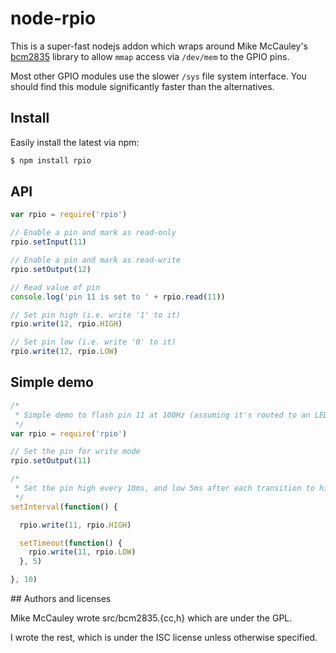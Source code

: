 node-rpio
=========

This is a super-fast nodejs addon which wraps around Mike McCauley's
[bcm2835](http://www.open.com.au/mikem/bcm2835/) library to allow `mmap`
access via `/dev/mem` to the GPIO pins.

Most other GPIO modules use the slower `/sys` file system interface.  You
should find this module significantly faster than the alternatives.

## Install

Easily install the latest via npm:

```bash
$ npm install rpio
```

## API

```js
var rpio = require('rpio')

// Enable a pin and mark as read-only
rpio.setInput(11)

// Enable a pin and mark as read-write
rpio.setOutput(12)

// Read value of pin
console.log('pin 11 is set to ' + rpio.read(11))

// Set pin high (i.e. write '1' to it)
rpio.write(12, rpio.HIGH)

// Set pin low (i.e. write '0' to it)
rpio.write(12, rpio.LOW)
```

## Simple demo

```js
/*
 * Simple demo to flash pin 11 at 100Hz (assuming it's routed to an LED).
 */
var rpio = require('rpio')

// Set the pin for write mode
rpio.setOutput(11)

/*
 * Set the pin high every 10ms, and low 5ms after each transition to high.
 */
setInterval(function() {

  rpio.write(11, rpio.HIGH)

  setTimeout(function() {
    rpio.write(11, rpio.LOW)
  }, 5)

}, 10)
```

## Authors and licenses

Mike McCauley wrote src/bcm2835.{cc,h} which are under the GPL.

I wrote the rest, which is under the ISC license unless otherwise specified.
